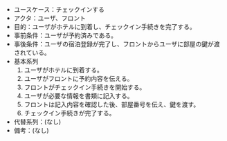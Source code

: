 - ユースケース：チェックインする
- アクタ：ユーザ、フロント
- 目的：ユーザがホテルに到着し、チェックイン手続きを完了する。
- 事前条件：ユーザが予約済みである。
- 事後条件：ユーザの宿泊登録が完了し、フロントからユーザに部屋の鍵が渡されている。
- 基本系列
  1. ユーザがホテルに到着する。
  2. ユーザがフロントに予約内容を伝える。
  3. フロントがチェックイン手続きを開始する。
  4. ユーザが必要な情報を書類に記入する。
  5. フロントは記入内容を確認した後、部屋番号を伝え、鍵を渡す。
  6. チェックイン手続きが完了する。
- 代替系列：(なし)
- 備考：(なし)
